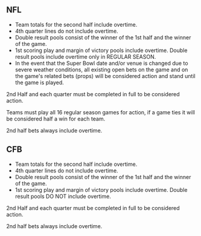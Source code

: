 ## NFL

- Team totals for the second half include overtime.
- 4th quarter lines do not include overtime.
- Double result pools consist of the winner of the 1st half and the winner of the game.
- 1st scoring play and margin of victory pools include overtime. Double result pools include overtime only in REGULAR SEASON.
- In the event that the Super Bowl date and/or venue is changed due to severe weather conditions, all existing open bets on the game and on the game's related bets (props) will be considered action and stand until the game is played.

2nd Half and each quarter must be completed in full to be considered action.

Teams must play all 16 regular season games for action, if a game ties it will be considered half a win for each team.

2nd half bets always include overtime.

## CFB

- Team totals for the second half include overtime.
- 4th quarter lines do not include overtime.
- Double result pools consist of the winner of the 1st half and the winner of the game.
- 1st scoring play and margin of victory pools include overtime. Double result pools DO NOT include overtime.

2nd Half and each quarter must be completed in full to be considered action.

2nd half bets always include overtime.
